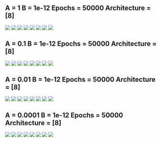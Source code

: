 ## A = 1 B = 1e-12 Epochs = 50000 Architecture = [8]
![](OutputPlots/a_1.0_points_8.png)
![](OutputPlots/a_1.0_points_16.png)
![](OutputPlots/a_1.0_points_32.png)
![](OutputPlots/a_1.0_points_64.png)
![](OutputPlots/a_1.0_points_128.png)
![](OutputPlots/a_1.0_points_256.png)
![](OutputPlots/a_1.0_points_512.png)
![](OutputPlots/a_1.0_points_1024.png)

## A = 0.1 B = 1e-12 Epochs = 50000 Architecture = [8]
![](OutputPlots/a_0.1_points_8.png)
![](OutputPlots/a_0.1_points_16.png)
![](OutputPlots/a_0.1_points_32.png)
![](OutputPlots/a_0.1_points_64.png)
![](OutputPlots/a_0.1_points_128.png)
![](OutputPlots/a_0.1_points_256.png)
![](OutputPlots/a_0.1_points_512.png)
![](OutputPlots/a_0.1_points_1024.png)

## A = 0.01 B = 1e-12 Epochs = 50000 Architecture = [8]
![](OutputPlots/a_0.01_points_8.png)
![](OutputPlots/a_0.01_points_16.png)
![](OutputPlots/a_0.01_points_32.png)
![](OutputPlots/a_0.01_points_64.png)
![](OutputPlots/a_0.01_points_128.png)
![](OutputPlots/a_0.01_points_256.png)
![](OutputPlots/a_0.01_points_512.png)
![](OutputPlots/a_0.01_points_1024.png)

## A = 0.0001 B = 1e-12 Epochs = 50000 Architecture = [8]
![](OutputPlots/a_0.0001_points_8.png)
![](OutputPlots/a_0.0001_points_16.png)
![](OutputPlots/a_0.0001_points_32.png)
![](OutputPlots/a_0.0001_points_64.png)
![](OutputPlots/a_0.0001_points_128.png)
![](OutputPlots/a_0.0001_points_256.png)
![](OutputPlots/a_0.0001_points_512.png)
![](OutputPlots/a_0.0001_points_1024.png)



















